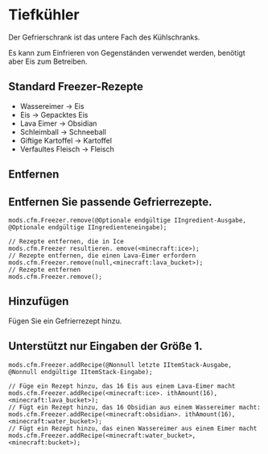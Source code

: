 # Tiefkühler

Der Gefrierschrank ist das untere Fach des Kühlschranks.

Es kann zum Einfrieren von Gegenständen verwendet werden, benötigt aber Eis zum Betreiben.

## Standard Freezer-Rezepte

- Wassereimer -> Eis
- Eis -> Gepacktes Eis
- Lava Eimer -> Obsidian
- Schleimball -> Schneeball
- Giftige Kartoffel -> Kartoffel
- Verfaultes Fleisch -> Fleisch

## Entfernen

## Entfernen Sie passende Gefrierrezepte.

```zenscript
mods.cfm.Freezer.remove(@Optionale endgültige IIngredient-Ausgabe, @Optionale endgültige IIngredienteneingabe);

// Rezepte entfernen, die in Ice
mods.cfm.Freezer resultieren. emove(<minecraft:ice>);
// Rezepte entfernen, die einen Lava-Eimer erfordern
mods.cfm.Freezer.remove(null,<minecraft:lava_bucket>);
// Rezepte entfernen
mods.cfm.Freezer.remove();
```

## Hinzufügen

Fügen Sie ein Gefrierrezept hinzu.

## Unterstützt nur Eingaben der Größe 1.

```zenscript
mods.cfm.Freezer.addRecipe(@Nonnull letzte IItemStack-Ausgabe, @Nonnull endgültige IItemStack-Eingabe);

// Füge ein Rezept hinzu, das 16 Eis aus einem Lava-Eimer macht
mods.cfm.Freezer.addRecipe(<minecraft:ice>. ithAmount(16),<minecraft:lava_bucket>);
// Fügt ein Rezept hinzu, das 16 Obsidian aus einem Wassereimer macht:
mods.cfm.Freezer.addRecipe(<minecraft:obsidian>. ithAmount(16),<minecraft:water_bucket>);
// Fügt ein Rezept hinzu, das einen Wassereimer aus einem Eimer macht
mods.cfm.Freezer.addRecipe(<minecraft:water_bucket>,<minecraft:bucket>);
```